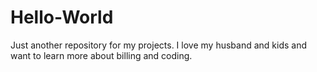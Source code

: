 # Hello-World
Just another repository for my projects.
I love my husband and kids and want to learn more about billing and coding.
